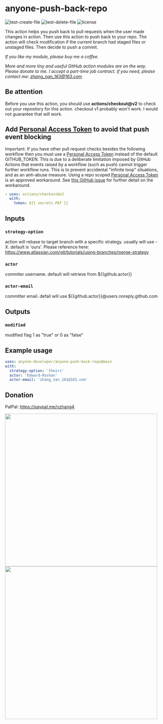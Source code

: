 # anyone-push-back-repo

![test-create-file](https://github.com/anyone-developer/anyone-push-back-repo/workflows/test-create-file/badge.svg)
![test-delete-file](https://github.com/anyone-developer/anyone-push-back-repo/workflows/test-delete-file/badge.svg)
![license](https://badgen.net/github/license/anyone-developer/anyone-push-back-repo)

This action helps you push back to pull requests when the user made changes in action. Then use this action to push back to your repo. The action will check modification if the current branch had staged files or unstaged files. Then decide to push a commit.

*If you like my module, please buy me a coffee.*

*More and more tiny and useful GitHub action modules are on the way. Please donate to me. I accept a part-time job contract. if you need, please contact me: zhang_nan_163@163.com*

## Be attention

Before you use this action, you should use **actions/checkout@v2** to check out your repository for this action. checkout v1 probably won't work. I would not guarantee that will work.

## Add **[Personal Access Token](https://help.github.com/en/articles/creating-a-personal-access-token-for-the-command-line)** to avoid that push event blocking

Important: If you have other pull request checks besides the following workflow then you must use a [Personal Access Token](https://help.github.com/en/articles/creating-a-personal-access-token-for-the-command-line) instead of the default GITHUB_TOKEN. This is due to a deliberate limitation imposed by GitHub Actions that events raised by a workflow (such as push) cannot trigger further workflow runs. This is to prevent accidental "infinite loop" situations, and as an anti-abuse measure. Using a repo scoped [Personal Access Token](https://help.github.com/en/articles/creating-a-personal-access-token-for-the-command-line) is an approved workaround. See [this GitHub issue](https://github.com/peter-evans/create-pull-request/issues/48) for further detail on the workaround.

```yml
- uses: actions/checkout@v2
  with:
    token: ${{ secrets.PAT }}
```

## Inputs

### `strategy-option`

action will rebase to target branch with a specific strategy. usually will use -X<strategy-option>. default is 'ours'. Please reference here: https://www.atlassian.com/git/tutorials/using-branches/merge-strategy

### `actor`

commiter username. default will retrieve from ${{github.actor}}

### `actor-email`

committer email. defail will use ${{github.actor}}@users.noreply.github.com

## Outputs

### `modified`

modified flag 1 as "true" or 0 as "false"

## Example usage

```yml
uses: anyone-developer/anyone-push-back-repo@main
with:
  strategy-option: 'theirs'
  actor: 'Edward-Roshan'
  actor-email: 'zhang_nan_163@163.com'
```

## Donation

PalPal: https://paypal.me/nzhang4

<img src="https://raw.githubusercontent.com/anyone-developer/anyone-push-back-repo/main/misc/alipay.JPG" width="500">

<img src="https://raw.githubusercontent.com/anyone-developer/anyone-push-back-repo/main/misc/webchat_pay.JPG" width="500">



